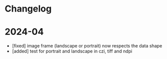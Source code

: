 # Changelog


# 2024-04

* [fixed] image frame (landscape or portrait) now respects the data shape
* [added] test for portrait and landscape in czi, tiff and ndpi
